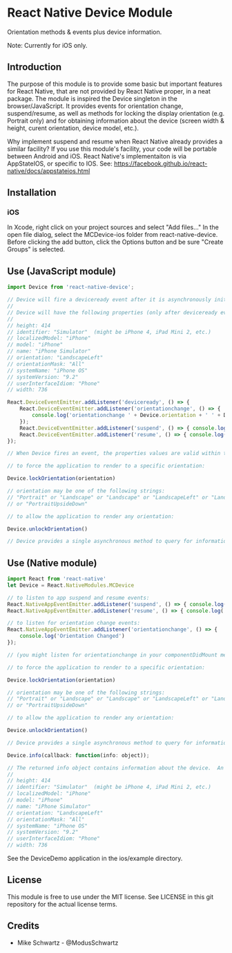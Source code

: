 # React Native Device Module

Orientation methods & events plus device information.

Note: Currently for iOS only.

## Introduction

The purpose of this module is to provide some basic but important features for React Native, that are not provided by React Native proper, in a neat package.  The module is inspired the Device singleton in the browser/JavaScript.  It provides events for orientation change, suspend/resume, as well as methods for locking the display orientation (e.g. Portrait only) and for obtaining information about the device (screen width & height, curent orientation, device model, etc.).

Why implement suspend and resume when React Native already provides a similar facility?  If you use this module's facility, your code will be portable between Android and iOS.  React Native's implementaiton is via AppStateIOS, or specific to IOS.  See: https://facebook.github.io/react-native/docs/appstateios.html

## Installation

### iOS

In Xcode, right click on your project sources and select "Add files..."  In the open file dialog, select the MCDevice-ios folder from react-native-device.  Before clicking the add button, click the Options button and be sure "Create Groups" is selected.


## Use (JavaScript module)

```javascript
import Device from 'react-native-device';

// Device will fire a deviceready event after it is asynchronously initialized.
//
// Device will have the following properties (only after deviceready event is fired):
//
// height: 414
// identifier: "Simulator"  (might be iPhone 4, iPad Mini 2, etc.)
// localizedModel: "iPhone"
// model: "iPhone"
// name: "iPhone Simulator"
// orientation: "LandscapeLeft"
// orientationMask: "All"
// systemName: "iPhone OS"
// systemVersion: "9.2"
// userInterfaceIdiom: "Phone"
// width: 736 

React.DeviceEventEmitter.addListener('deviceready', () => {
	React.DeviceEventEmitter.addListener('orientationchange', () => { 
	    console.log('orientationchange ' + Device.orientation + ' ' + Device.width + ' x ' + Device.height);
	});
	React.DeviceEventEmitter.addListener('suspend', () => { console.log('suspend')});
	React.DeviceEventEmitter.addListener('resume', () => { console.log('resume')});
});

// When Device fires an event, the properties values are valid within the event handler and until the next event.

// to force the application to render to a specific orientation:

Device.lockOrientation(orientation)

// orientation may be one of the following strings:
// "Portrait" or "Landscape" or "Landscape" or "LandscapeLeft" or "LandscapeRight" 
// or "PortraitUpsideDown"

// to allow the application to render any orientation:

Device.unlockOrientation()

// Device provides a single asynchronous method to query for information about the device:

```

## Use (Native module)

```javascript
import React from 'react-native'
let Device = React.NativeModules.MCDevice

// to listen to app suspend and resume events:
React.NativeAppEventEmitter.addListener('suspend', () => { console.log('suspend')});
React.NativeAppEventEmitter.addListener('resume', () => { console.log('resume')});

// to listen for orientation change events:
React.NativeAppEventEmitter.addListener('orientationchange', () => {
	console.log('Orientation Changed')
});

// (you might listen for orientationchange in your componentDidMount method)

// to force the application to render to a specific orientation:

Device.lockOrientation(orientation)

// orientation may be one of the following strings:
// "Portrait" or "Landscape" or "Landscape" or "LandscapeLeft" or "LandscapeRight" 
// or "PortraitUpsideDown"

// to allow the application to render any orientation:

Device.unlockOrientation()

// Device provides a single asynchronous method to query for information about the device:

Device.info(callback: function(info: object));

// The returned info object contains information about the device.  An example info object:
//
// height: 414
// identifier: "Simulator"  (might be iPhone 4, iPad Mini 2, etc.)
// localizedModel: "iPhone"
// model: "iPhone"
// name: "iPhone Simulator"
// orientation: "LandscapeLeft"
// orientationMask: "All"
// systemName: "iPhone OS"
// systemVersion: "9.2"
// userInterfaceIdiom: "Phone"
// width: 736 
```

See the DeviceDemo application in the ios/example directory.

## License

This module is free to use under the MIT license.  See LICENSE in this git repository for the actual license terms.

## Credits

* Mike Schwartz - @ModusSchwartz


